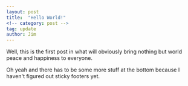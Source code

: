 ```yaml
---
layout: post
title:  "Hello World!"
<!-- category: post -->
tag: update
author: Jim
---
```


Well, this is the first post in what will obviously bring nothing but world peace and happiness to everyone.

Oh yeah and there has to be some more stuff at the bottom because I haven't figured out sticky footers yet.

